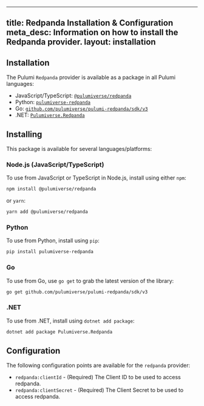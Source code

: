 
---
title: Redpanda Installation & Configuration
meta_desc: Information on how to install the Redpanda provider.
layout: installation
---

## Installation

The Pulumi `Redpanda` provider is available as a package in all Pulumi languages:

* JavaScript/TypeScript: [`@pulumiverse/redpanda`](https://www.npmjs.com/package/@pulumiverse/redpanda)
* Python: [`pulumiverse-redpanda`](https://pypi.org/project/pulumiverse-redpanda/)
* Go: [`github.com/pulumiverse/pulumi-redpanda/sdk/v3`](https://pkg.go.dev/github.com/pulumiverse/pulumi-redpanda/sdk/v3)
* .NET: [`Pulumiverse.Redpanda`](https://www.nuget.org/packages/Pulumiverse.Redpanda)

## Installing

This package is available for several languages/platforms:

### Node.js (JavaScript/TypeScript)

To use from JavaScript or TypeScript in Node.js, install using either `npm`:

```bash
npm install @pulumiverse/redpanda
```

or `yarn`:

```bash
yarn add @pulumiverse/redpanda
```

### Python

To use from Python, install using `pip`:

```bash
pip install pulumiverse-redpanda
```

### Go

To use from Go, use `go get` to grab the latest version of the library:

```bash
go get github.com/pulumiverse/pulumi-redpanda/sdk/v3
```

### .NET

To use from .NET, install using `dotnet add package`:

```bash
dotnet add package Pulumiverse.Redpanda
```

## Configuration

The following configuration points are available for the `redpanda` provider:

- `redpanda:clientId` - (Required) The Client ID to be used to access redpanda.
- `redpanda:clientSecret` - (Required) The Client Secret to be used to access redpanda.
